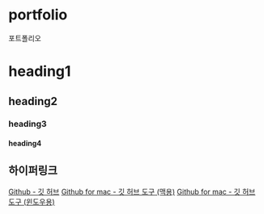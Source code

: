 portfolio
=========

포트폴리오

# heading1
## heading2
### heading3

#### heading4


## 하이퍼링크
[Github - 깃 허브](http://github.com)
[Github for mac - 깃 허브 도구 (맥용)](http://mac.github.com)
[Github for mac - 깃 허브 도구 (윈도우용)](http://windows.github.com)
